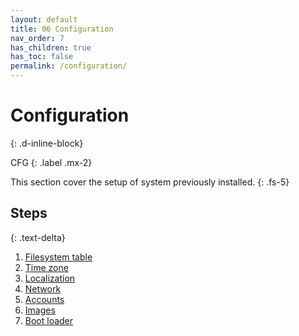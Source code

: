 ```yaml
---
layout: default
title: 06 Configuration
nav_order: 7
has_children: true
has_toc: false
permalink: /configuration/
---
```


# Configuration
{: .d-inline-block}

CFG
{: .label .mx-2}

This section cover the setup of system previously installed.
{: .fs-5}

## Steps
{: .text-delta}

1. [Filesystem table](/Andromeda/configuration/filesystem-table/)
1. [Time zone](/Andromeda/configuration/time-zone/)
1. [Localization](/Andromeda/configuration/localization/)
1. [Network](/Andromeda/configuration/network/)
1. [Accounts](/Andromeda/configuration/accounts/)
1. [Images](/Andromeda/configuration/images/)
1. [Boot loader](/Andromeda/configuration/boot-loader/)
